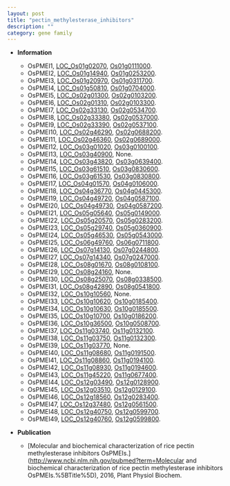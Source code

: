 ```yaml
---
layout: post
title: "pectin_methylesterase_inhibitors"
description: ""
category: gene family
---
```


* **Information**  
    + OsPMEI1, [LOC_Os01g02070](http://rice.plantbiology.msu.edu/cgi-bin/ORF_infopage.cgi?orf=LOC_Os01g02070), [Os01g0111000](http://rapdb.dna.affrc.go.jp/viewer/gbrowse_details/irgsp1?name=Os01g0111000).
    + OsPMEI2, [LOC_Os01g14940](http://rice.plantbiology.msu.edu/cgi-bin/ORF_infopage.cgi?orf=LOC_Os01g14940), [Os01g0253200](http://rapdb.dna.affrc.go.jp/viewer/gbrowse_details/irgsp1?name=Os01g0253200).
    + OsPMEI3, [LOC_Os01g20970](http://rice.plantbiology.msu.edu/cgi-bin/ORF_infopage.cgi?orf=LOC_Os01g20970), [Os01g0311700](http://rapdb.dna.affrc.go.jp/viewer/gbrowse_details/irgsp1?name=Os01g0311700).
    + OsPMEI4, [LOC_Os01g50810](http://rice.plantbiology.msu.edu/cgi-bin/ORF_infopage.cgi?orf=LOC_Os01g50810), [Os01g0704000](http://rapdb.dna.affrc.go.jp/viewer/gbrowse_details/irgsp1?name=Os01g0704000).
    + OsPMEI5, [LOC_Os02g01300](http://rice.plantbiology.msu.edu/cgi-bin/ORF_infopage.cgi?orf=LOC_Os02g01300), [Os02g0103200](http://rapdb.dna.affrc.go.jp/viewer/gbrowse_details/irgsp1?name=Os02g0103200).
    + OsPMEI6, [LOC_Os02g01310](http://rice.plantbiology.msu.edu/cgi-bin/ORF_infopage.cgi?orf=LOC_Os02g01310), [Os02g0103300](http://rapdb.dna.affrc.go.jp/viewer/gbrowse_details/irgsp1?name=Os02g0103300).
    + OsPMEI7, [LOC_Os02g33130](http://rice.plantbiology.msu.edu/cgi-bin/ORF_infopage.cgi?orf=LOC_Os02g33130), [Os02g0534700](http://rapdb.dna.affrc.go.jp/viewer/gbrowse_details/irgsp1?name=Os02g0534700).
    + OsPMEI8, [LOC_Os02g33380](http://rice.plantbiology.msu.edu/cgi-bin/ORF_infopage.cgi?orf=LOC_Os02g33380), [Os02g0537000](http://rapdb.dna.affrc.go.jp/viewer/gbrowse_details/irgsp1?name=Os02g0537000).
    + OsPMEI9, [LOC_Os02g33390](http://rice.plantbiology.msu.edu/cgi-bin/ORF_infopage.cgi?orf=LOC_Os02g33390), [Os02g0537100](http://rapdb.dna.affrc.go.jp/viewer/gbrowse_details/irgsp1?name=Os02g0537100).
    + OsPMEI10, [LOC_Os02g46290](http://rice.plantbiology.msu.edu/cgi-bin/ORF_infopage.cgi?orf=LOC_Os02g46290), [Os02g0688200](http://rapdb.dna.affrc.go.jp/viewer/gbrowse_details/irgsp1?name=Os02g0688200).
    + OsPMEI11, [LOC_Os02g46360](http://rice.plantbiology.msu.edu/cgi-bin/ORF_infopage.cgi?orf=LOC_Os02g46360), [Os02g0689000](http://rapdb.dna.affrc.go.jp/viewer/gbrowse_details/irgsp1?name=Os02g0689000).
    + OsPMEI12, [LOC_Os03g01020](http://rice.plantbiology.msu.edu/cgi-bin/ORF_infopage.cgi?orf=LOC_Os03g01020), [Os03g0100100](http://rapdb.dna.affrc.go.jp/viewer/gbrowse_details/irgsp1?name=Os03g0100100).
    + OsPMEI13, [LOC_Os03g40900](http://rice.plantbiology.msu.edu/cgi-bin/ORF_infopage.cgi?orf=LOC_Os03g40900), None.
    + OsPMEI14, [LOC_Os03g43820](http://rice.plantbiology.msu.edu/cgi-bin/ORF_infopage.cgi?orf=LOC_Os03g43820), [Os03g0639400](http://rapdb.dna.affrc.go.jp/viewer/gbrowse_details/irgsp1?name=Os03g0639400).
    + OsPMEI15, [LOC_Os03g61510](http://rice.plantbiology.msu.edu/cgi-bin/ORF_infopage.cgi?orf=LOC_Os03g61510), [Os03g0830600](http://rapdb.dna.affrc.go.jp/viewer/gbrowse_details/irgsp1?name=Os03g0830600).
    + OsPMEI16, [LOC_Os03g61530](http://rice.plantbiology.msu.edu/cgi-bin/ORF_infopage.cgi?orf=LOC_Os03g61530), [Os03g0830800](http://rapdb.dna.affrc.go.jp/viewer/gbrowse_details/irgsp1?name=Os03g0830800).
    + OsPMEI17, [LOC_Os04g01570](http://rice.plantbiology.msu.edu/cgi-bin/ORF_infopage.cgi?orf=LOC_Os04g01570), [Os04g0106000](http://rapdb.dna.affrc.go.jp/viewer/gbrowse_details/irgsp1?name=Os04g0106000).
    + OsPMEI18, [LOC_Os04g36770](http://rice.plantbiology.msu.edu/cgi-bin/ORF_infopage.cgi?orf=LOC_Os04g36770), [Os04g0445300](http://rapdb.dna.affrc.go.jp/viewer/gbrowse_details/irgsp1?name=Os04g0445300).
    + OsPMEI19, [LOC_Os04g49720](http://rice.plantbiology.msu.edu/cgi-bin/ORF_infopage.cgi?orf=LOC_Os04g49720), [Os04g0587100](http://rapdb.dna.affrc.go.jp/viewer/gbrowse_details/irgsp1?name=Os04g0587100).
    + OsPMEI20, [LOC_Os04g49730](http://rice.plantbiology.msu.edu/cgi-bin/ORF_infopage.cgi?orf=LOC_Os04g49730), [Os04g0587200](http://rapdb.dna.affrc.go.jp/viewer/gbrowse_details/irgsp1?name=Os04g0587200).
    + OsPMEI21, [LOC_Os05g05640](http://rice.plantbiology.msu.edu/cgi-bin/ORF_infopage.cgi?orf=LOC_Os05g05640), [Os05g0149000](http://rapdb.dna.affrc.go.jp/viewer/gbrowse_details/irgsp1?name=Os05g0149000).
    + OsPMEI22, [LOC_Os05g20570](http://rice.plantbiology.msu.edu/cgi-bin/ORF_infopage.cgi?orf=LOC_Os05g20570), [Os05g0283200](http://rapdb.dna.affrc.go.jp/viewer/gbrowse_details/irgsp1?name=Os05g0283200).
    + OsPMEI23, [LOC_Os05g29740](http://rice.plantbiology.msu.edu/cgi-bin/ORF_infopage.cgi?orf=LOC_Os05g29740), [Os05g0360900](http://rapdb.dna.affrc.go.jp/viewer/gbrowse_details/irgsp1?name=Os05g0360900).
    + OsPMEI24, [LOC_Os05g46530](http://rice.plantbiology.msu.edu/cgi-bin/ORF_infopage.cgi?orf=LOC_Os05g46530), [Os05g0543000](http://rapdb.dna.affrc.go.jp/viewer/gbrowse_details/irgsp1?name=Os05g0543000).
    + OsPMEI25, [LOC_Os06g49760](http://rice.plantbiology.msu.edu/cgi-bin/ORF_infopage.cgi?orf=LOC_Os06g49760), [Os06g0711800](http://rapdb.dna.affrc.go.jp/viewer/gbrowse_details/irgsp1?name=Os06g0711800).
    + OsPMEI26, [LOC_Os07g14130](http://rice.plantbiology.msu.edu/cgi-bin/ORF_infopage.cgi?orf=LOC_Os07g14130), [Os07g0244800](http://rapdb.dna.affrc.go.jp/viewer/gbrowse_details/irgsp1?name=Os07g0244800).
    + OsPMEI27, [LOC_Os07g14340](http://rice.plantbiology.msu.edu/cgi-bin/ORF_infopage.cgi?orf=LOC_Os07g14340), [Os07g0247000](http://rapdb.dna.affrc.go.jp/viewer/gbrowse_details/irgsp1?name=Os07g0247000).
    + OsPMEI28, [LOC_Os08g01670](http://rice.plantbiology.msu.edu/cgi-bin/ORF_infopage.cgi?orf=LOC_Os08g01670), [Os08g0108100](http://rapdb.dna.affrc.go.jp/viewer/gbrowse_details/irgsp1?name=Os08g0108100).
    + OsPMEI29, [LOC_Os08g24160](http://rice.plantbiology.msu.edu/cgi-bin/ORF_infopage.cgi?orf=LOC_Os08g24160), None.
    + OsPMEI30, [LOC_Os08g25070](http://rice.plantbiology.msu.edu/cgi-bin/ORF_infopage.cgi?orf=LOC_Os08g25070), [Os08g0338500](http://rapdb.dna.affrc.go.jp/viewer/gbrowse_details/irgsp1?name=Os08g0338500).
    + OsPMEI31, [LOC_Os08g42890](http://rice.plantbiology.msu.edu/cgi-bin/ORF_infopage.cgi?orf=LOC_Os08g42890), [Os08g0541800](http://rapdb.dna.affrc.go.jp/viewer/gbrowse_details/irgsp1?name=Os08g0541800).
    + OsPMEI32, [LOC_Os10g10560](http://rice.plantbiology.msu.edu/cgi-bin/ORF_infopage.cgi?orf=LOC_Os10g10560), None.
    + OsPMEI33, [LOC_Os10g10620](http://rice.plantbiology.msu.edu/cgi-bin/ORF_infopage.cgi?orf=LOC_Os10g10620), [Os10g0185400](http://rapdb.dna.affrc.go.jp/viewer/gbrowse_details/irgsp1?name=Os10g0185400).
    + OsPMEI34, [LOC_Os10g10630](http://rice.plantbiology.msu.edu/cgi-bin/ORF_infopage.cgi?orf=LOC_Os10g10630), [Os10g0185500](http://rapdb.dna.affrc.go.jp/viewer/gbrowse_details/irgsp1?name=Os10g0185500).
    + OsPMEI35, [LOC_Os10g10700](http://rice.plantbiology.msu.edu/cgi-bin/ORF_infopage.cgi?orf=LOC_Os10g10700), [Os10g0186200](http://rapdb.dna.affrc.go.jp/viewer/gbrowse_details/irgsp1?name=Os10g0186200).
    + OsPMEI36, [LOC_Os10g36500](http://rice.plantbiology.msu.edu/cgi-bin/ORF_infopage.cgi?orf=LOC_Os10g36500), [Os10g0508700](http://rapdb.dna.affrc.go.jp/viewer/gbrowse_details/irgsp1?name=Os10g0508700).
    + OsPMEI37, [LOC_Os11g03740](http://rice.plantbiology.msu.edu/cgi-bin/ORF_infopage.cgi?orf=LOC_Os11g03740), [Os11g0132100](http://rapdb.dna.affrc.go.jp/viewer/gbrowse_details/irgsp1?name=Os11g0132100).
    + OsPMEI38, [LOC_Os11g03750](http://rice.plantbiology.msu.edu/cgi-bin/ORF_infopage.cgi?orf=LOC_Os11g03750), [Os11g0132300](http://rapdb.dna.affrc.go.jp/viewer/gbrowse_details/irgsp1?name=Os11g0132300).
    + OsPMEI39, [LOC_Os11g03770](http://rice.plantbiology.msu.edu/cgi-bin/ORF_infopage.cgi?orf=LOC_Os11g03770), None.
    + OsPMEI40, [LOC_Os11g08680](http://rice.plantbiology.msu.edu/cgi-bin/ORF_infopage.cgi?orf=LOC_Os11g08680), [Os11g0191500](http://rapdb.dna.affrc.go.jp/viewer/gbrowse_details/irgsp1?name=Os11g0191500).
    + OsPMEI41, [LOC_Os11g08860](http://rice.plantbiology.msu.edu/cgi-bin/ORF_infopage.cgi?orf=LOC_Os11g08860), [Os11g0194100](http://rapdb.dna.affrc.go.jp/viewer/gbrowse_details/irgsp1?name=Os11g0194100).
    + OsPMEI42, [LOC_Os11g08930](http://rice.plantbiology.msu.edu/cgi-bin/ORF_infopage.cgi?orf=LOC_Os11g08930), [Os11g0194600](http://rapdb.dna.affrc.go.jp/viewer/gbrowse_details/irgsp1?name=Os11g0194600).
    + OsPMEI43, [LOC_Os11g45220](http://rice.plantbiology.msu.edu/cgi-bin/ORF_infopage.cgi?orf=LOC_Os11g45220), [Os11g0677400](http://rapdb.dna.affrc.go.jp/viewer/gbrowse_details/irgsp1?name=Os11g0677400).
    + OsPMEI44, [LOC_Os12g03490](http://rice.plantbiology.msu.edu/cgi-bin/ORF_infopage.cgi?orf=LOC_Os12g03490), [Os12g0128900](http://rapdb.dna.affrc.go.jp/viewer/gbrowse_details/irgsp1?name=Os12g0128900).
    + OsPMEI45, [LOC_Os12g03510](http://rice.plantbiology.msu.edu/cgi-bin/ORF_infopage.cgi?orf=LOC_Os12g03510), [Os12g0129100](http://rapdb.dna.affrc.go.jp/viewer/gbrowse_details/irgsp1?name=Os12g0129100).
    + OsPMEI46, [LOC_Os12g18560](http://rice.plantbiology.msu.edu/cgi-bin/ORF_infopage.cgi?orf=LOC_Os12g18560), [Os12g0283400](http://rapdb.dna.affrc.go.jp/viewer/gbrowse_details/irgsp1?name=Os12g0283400).
    + OsPMEI47, [LOC_Os12g37480](http://rice.plantbiology.msu.edu/cgi-bin/ORF_infopage.cgi?orf=LOC_Os12g37480), [Os12g0561500](http://rapdb.dna.affrc.go.jp/viewer/gbrowse_details/irgsp1?name=Os12g0561500).
    + OsPMEI48, [LOC_Os12g40750](http://rice.plantbiology.msu.edu/cgi-bin/ORF_infopage.cgi?orf=LOC_Os12g40750), [Os12g0599700](http://rapdb.dna.affrc.go.jp/viewer/gbrowse_details/irgsp1?name=Os12g0599700).
    + OsPMEI49, [LOC_Os12g40760](http://rice.plantbiology.msu.edu/cgi-bin/ORF_infopage.cgi?orf=LOC_Os12g40760), [Os12g0599800](http://rapdb.dna.affrc.go.jp/viewer/gbrowse_details/irgsp1?name=Os12g0599800).

* **Publication**  
    + [Molecular and biochemical characterization of rice pectin methylesterase inhibitors OsPMEIs.](http://www.ncbi.nlm.nih.gov/pubmed?term=Molecular and biochemical characterization of rice pectin methylesterase inhibitors OsPMEIs.%5BTitle%5D), 2016, Plant Physiol Biochem.


